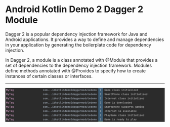 # Android Kotlin Demo 2 Dagger 2 Module

Dagger 2 is a popular dependency injection framework for Java and Android applications. It provides a way to define and manage dependencies in your application by generating the boilerplate code for dependency injection.

In Dagger 2, a module is a class annotated with @Module that provides a set of dependencies to the dependency injection framework. Modules define methods annotated with @Provides to specify how to create instances of certain classes or interfaces.

---

[![Vaibhav Mojidra - 1.jpeg](https://raw.githubusercontent.com/VaibhavMojidra/Android-Kotlin---Demo-2-Dagger-2-Module/master/screenshots/1.jpeg "Vaibhav Mojidra")](https://vaibhavmojidra.github.io/site/)